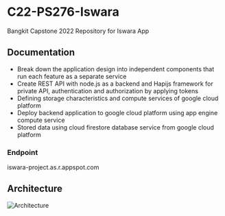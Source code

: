 # C22-PS276-Iswara
Bangkit Capstone 2022 Repository for Iswara App

## Documentation
* Break down the application design into independent components that run each feature as a separate service
* Create REST API with node.js as a backend and Hapijs framework for private API, authentication and authorization by applying tokens
* Defining storage characteristics and compute services of google cloud platform
* Deploy backend application to google cloud platform using app engine compute service
* Stored data using cloud firestore database service from google cloud platform

### Endpoint
iswara-project.as.r.appspot.com 

## Architecture
![Architecture](https://user-images.githubusercontent.com/99736711/173267356-eddf3a2c-0db0-4d10-a67f-5d8c7ed0a1c0.png)


